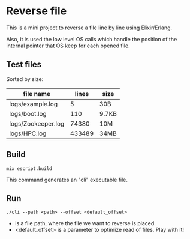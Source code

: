 # Reverse file

This is a mini project to reverse a file line by line using Elixir/Erlang.

Also, it is used the low level OS calls which handle the position of the internal pointer that OS keep for each opened file.

## Test files

Sorted by size:

| file name | lines | size |
| --------- | ----- | ---- |
| logs/example.log | 5 | 30B |
| logs/boot.log | 110 | 9.7KB |
| logs/Zookeeper.log | 74380 | 10M |
| logs/HPC.log | 433489 | 34MB |

## Build

    mix escript.build

This command generates an "cli" executable file.

## Run

    ./cli --path <path> --offset <default_offset>

* <path> is a file path, where the file we want to reverse is placed.
* <default_offset> is a parameter to optimize read of files. Play with it!
